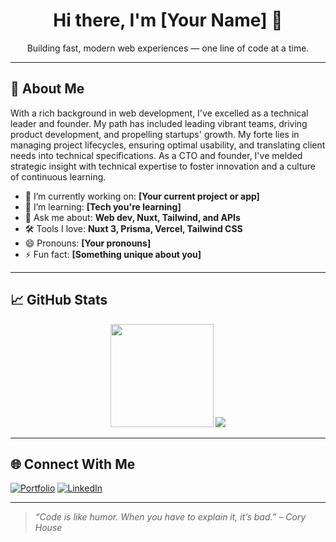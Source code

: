 <h1 align="center">Hi there, I'm [Your Name] 👋</h1>
<p align="center">Building fast, modern web experiences &mdash; one line of code at a time.</p>

---

## 🧠 About Me

With a rich background in web development, I've excelled as a technical leader and founder. My path has included leading vibrant teams, driving product development, and propelling startups' growth. My forte lies in managing project lifecycles, ensuring optimal usability, and translating client needs into technical specifications. As a CTO and founder, I've melded strategic insight with technical expertise to foster innovation and a culture of continuous learning.

- 🔭 I’m currently working on: **[Your current project or app]**
- 🌱 I’m learning: **[Tech you're learning]**
- 💬 Ask me about: **Web dev, Nuxt, Tailwind, and APIs**
- 🛠️ Tools I love: **Nuxt 3, Prisma, Vercel, Tailwind CSS**
- 😄 Pronouns: **[Your pronouns]**
- ⚡ Fun fact: **[Something unique about you]**

---

## 📈 GitHub Stats

<p align="center">
  <img src="https://github-readme-stats.vercel.app/api?username=yourusername&show_icons=true&theme=tokyonight" height="165">
  <img src="https://github-readme-stats.vercel.app/api/top-langs/?username=yourusername&layout=compact&theme=tokyonight">
</p>

---

## 🌐 Connect With Me

[![Portfolio](https://img.shields.io/badge/Portfolio-%23000000.svg?style=for-the-badge&logo=firefox&logoColor=white)](https://seapixel.com)
[![LinkedIn](https://img.shields.io/badge/LinkedIn-%230077B5.svg?style=for-the-badge&logo=linkedin&logoColor=white)](https://linkedin.com/in/evan-skoulikaritis)

---

> _“Code is like humor. When you have to explain it, it’s bad.” – Cory House_
